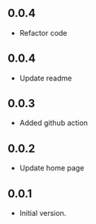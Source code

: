 ## 0.0.4

- Refactor code

## 0.0.4

- Update readme

## 0.0.3

- Added github action

## 0.0.2

- Update home page

## 0.0.1

- Initial version.
